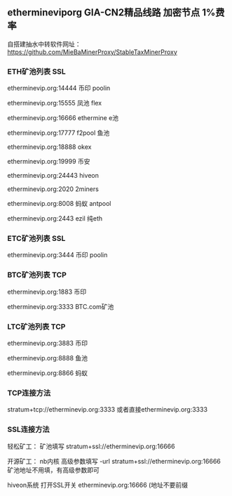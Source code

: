 ## ethermineviporg GIA-CN2精品线路 加密节点 1%费率

自搭建抽水中转软件网址：https://github.com/MieBaMinerProxy/StableTaxMinerProxy

### ETH矿池列表 SSL

etherminevip.org:14444 币印 poolin

etherminevip.org:15555 凤池 flex

etherminevip.org:16666 ethermine e池

etherminevip.org:17777 f2pool 鱼池

etherminevip.org:18888 okex

etherminevip.org:19999 币安

etherminevip.org:24443 hiveon

etherminevip.org:2020 2miners

etherminevip.org:8008 蚂蚁 antpool

etherminevip.org:2443 ezil 纯eth

### ETC矿池列表 SSL

etherminevip.org:3444 币印 poolin

### BTC矿池列表 TCP

etherminevip.org:1883 币印

etherminevip.org:3333 BTC.com矿池

### LTC矿池列表 TCP

etherminevip.org:3883 币印

etherminevip.org:8888 鱼池

etherminevip.org:8866 蚂蚁



### TCP连接方法
stratum+tcp://etherminevip.org:3333
或者直接etherminevip.org:3333
 

### SSL连接方法

轻松矿工：
矿池填写 stratum+ssl://etherminevip.org:16666

开源矿工：
nb内核 高级参数填写 -url stratum+ssl://etherminevip.org:16666 矿池地址不用填，有高级参数即可

hiveon系统
打开SSL开关 etherminevip.org:16666 (地址不要前缀




 
